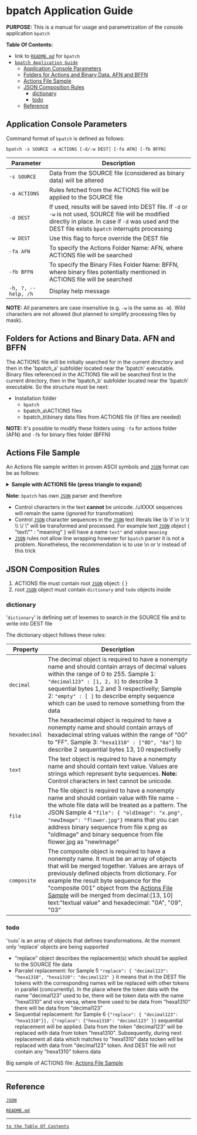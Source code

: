 # bpatch Application Guide

**PURPOSE:** This is a manual for usage and parametrization of the console application `bpatch`

**Table Of Contents:**
* link to [`README.md`][readme_md] for `bpatch`
* [`bpatch Application Guide`](#bpatch-application-guide)
  * [Application Console Parameters](#application-console-parameters)
  * [Folders for Actions and Binary Data. AFN and BFFN](#folders-for-actions-and-binary-data-afn-and-bffn)
  * [Actions File Sample](#actions-file-sample)
  * [JSON Composition Rules](#json-composition-rules)
    * [dictionary](#dictionary)
    * [todo](#todo)
  * [Reference](#reference)

## Application Console Parameters
Command format of `bpatch` is defined as follows:

`bpatch -s SOURCE -a ACTIONS [-d/-w DEST] [-fa AFN] [-fb BFFN]`

| Parameter | Description |
| --- | --- |
| `-s SOURCE` | Data from the SOURCE file (considered as binary data) will be altered |
| `-a ACTIONS` | Rules fetched from the ACTIONS file will be applied to the SOURCE file |
| `-d DEST` |  If used, results will be saved into DEST file. If `-d` or `-w` is not used, SOURCE file will be modified directly in place. In case if `-d` was used and the DEST file exists `bpatch` interrupts processing |
| `-w DEST` | Use this flag to force override the DEST file |
| `-fa AFN` | To specify the Actions Folder Name: AFN, where ACTIONS file will be searched |
| `-fb BFFN` | To specify the Binary Files Folder Name: BFFN, where binary files potentially mentioned in ACTIONS file will be searched |
| `-h, ?, --help, /h` | Display help message |

**NOTE:** All parameters are case insensitive (e.g. `-w` is the same as `-W`). Wild characters are not allowed (but planned to simplify processing files by mask).

## Folders for Actions and Binary Data. AFN and BFFN

The ACTIONS file will be initially searched for in the current directory and then in the 'bpatch_a' subfolder located near the 'bpatch' executable. Binary files referenced in the ACTIONS file will be searched first in the current directory, then in the 'bpatch_b' subfolder located near the 'bpatch' executable. So the structure must be next:
  * Installation folder
    * `bpatch`
    * bpatch_a\\ACTIONS files
    * bpatch_b\\binary data files from ACTIONS file (if files are needed)

**NOTE:** It's possible to modify these folders using `-fa` for actions folder (AFN) and `-fb` for binary files folder (BFFN)

## Actions File Sample
An Actions file sample written in proven ASCII symbols and [`JSON`][JSON] format can be as follows:

<details><summary><B>Sample with ACTIONS file (press triangle to expand)</B></summary>

```json
{
    "dictionary":
    {
        "decimal":
        {
            "pattern name": [ 13, 10 ],
            "another binary": [ 13 ]
        },
        "hexadecimal":
        {
            "hex pattern name": [ "0A", "09", "03" ],
            "hex02": [ "00", "Fe", "3A" ]
        },
        "text":
        {
            "text name": "textual value",
            "Hi": "Hello World!"
        },
        "file":
        {
            "fileX": "filename.bin"
        },
        "composite":
        [
            {
                "composite 001":
                [
                    "pattern name",
                    "text name",
                    "hex pattern name"
                ]
            },
            {
                "complexOne":
                [
                    "hex02",
                    "fileX",
                    "Hi",
                    "composite 001"
                ]
            }
        ]
    },
    "todo":
    [
        {
            "replace":
            {
                "pattern name": "hex pattern name",
                "hex02": "complexOne"
            }
        },
        {
            "replace":
            {
                "text name": "fileX"
            }
        }
    ]
}
```
</details>

**Note:** `bpatch` has own [`JSON`][JSON] parser and therefore
  * Control characters in the text **cannot** be unicode. /uXXXX sequences will remain the same (ignored for transformation)
  * Control [`JSON`][JSON] character sequences in the [`JSON`][JSON] text literals like \\b \\f \\n \\r \\t \\\\ \\/ \\" will be transformed and processed. For example text [`JSON`][JSON] object { "text\\"" : "meaning" } will have a name `text"` and value `meaning`
  * [`JSON`][JSON] rules not allow line wrapping however for `bpatch` parser it is not a problem. Nonetheless, the recommendation is to use \\n or \\r instead of this trick


## JSON Composition Rules
1. ACTIONS file must contain root [`JSON`][JSON] object: { }
1. root [`JSON`][JSON] object must contain `dictionary` and `todo` objects inside

### dictionary
 '`dictionary`' is defining set of lexemes to search in the SOURCE file and to write into DEST file

The dictionary object follows these rules:

| Property | Description |
| --- | --- |
| `decimal` | The decimal object is required to have a nonempty name and should contain arrays of decimal values within the range of 0 to 255. Sample 1: `"decimal123" : [1, 2, 3]` to describe 3 sequential bytes 1,2 and 3 respectivelly; Sample 2: `"empty" : [ ]` to describe empty sequence which can be used to remove something from the data |
| `hexadecimal` | The hexadecimal object is required to have a nonempty name and should contain arrays of hexadecimal string values within the range of "00" to "FF". Sample 3: `"hexa1310" : ["0D", "0a"]` to describe 2 sequential bytes 13, 10 respectivelly |
| `text` | The text object is required to have a nonempty name and should contain text value. Values are strings which represent byte sequences. **Note:** Control characters in text cannot be unicode. |
| `file` | The file object is required to have a nonempty name and should contain value with file name - the whole file data will be treated as a pattern. The JSON Sample 4 `"file": { "oldImage": "x.png", "newImage": "flower.jpg"}` means that you can address binary sequence from file x.png as "oldImage" and binary sequence from file flower.jpg as "newImage" |
| `composite` | The composite object is required to have a nonempty name. It must be an array of objects that will be merged together. Values are arrays of previously defined objects from dictionary. For example the result byte sequence for the "composite 001" object from the [Actions File Sample](#actions-file-sample) will be merged from decimal:[13, 10] text:"textual value" and hexadecimal: "0A", "09", "03" |

### todo
 '`todo`' is an array of objects that defines transformations. At the moment only 'replace' objects are being supported
 * "replace" object describes the replacement(s) which should be applied to the SOURCE file data
 * Parralel replacement: for Sample 5 `"replace": { "decimal123": "hexa1310", "hexa1310": "decimal123" }` it means that in the DEST file tokens with the corresponding names will be replaced with other tokens in parallel (concurrently). In the place where the token data with the name "decimal123" used to be, there will be token data with the name "hexa1310" and vice versa, where there used to be data from "hexa1310" there will be data from "decimal123"
 * Sequential replacement: for Sample 6 `{"replace": { "decimal123": "hexa1310"}}, {"replace": {"hexa1310": "decimal123" }}` sequential replacement will be applied. Data from the token "decimal123" will be replaced with data from token "hexa1310". Subsequently, during next replacement all data which matches to "hexa1310" data tocken will be replaced with data from "decimal123" token. And DEST file will not contain any "hexa1310" tokens data

Big sample of ACTIONS file: [Actions File Sample](#actions-file-sample)

---
## Reference

[`JSON`][JSON]

[`README.md`][readme_md]

[JSON]:https://www.json.org/json-en.html

[readme_md]:./README.md
---
[`to the Table Of Contents`](#bpatch-application-guide)
